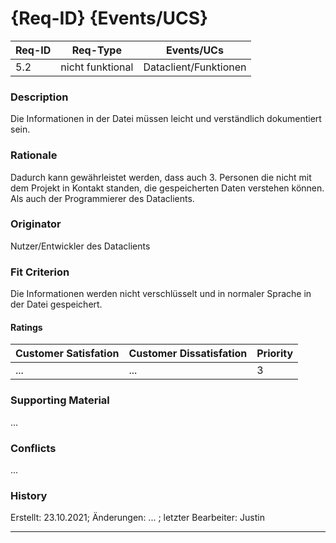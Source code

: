 # {Req-ID} {Events/UCS}

| Req-ID | Req-Type | Events/UCs |
|--------|----------|------------|
| 5.2    | nicht funktional | Dataclient/Funktionen |

### Description
Die Informationen in der Datei müssen leicht und verständlich dokumentiert sein.

### Rationale
Dadurch kann gewährleistet werden, dass auch 3. Personen die nicht mit dem Projekt in Kontakt standen, die gespeicherten Daten verstehen können. Als auch der Programmierer des Dataclients.

### Originator
Nutzer/Entwickler des Dataclients

### Fit Criterion
Die Informationen werden nicht verschlüsselt und in normaler Sprache in der Datei gespeichert.

#### Ratings
| Customer Satisfation | Customer Dissatisfation | Priority |
|----------------------|-------------------------|----------|
| ...                  | ...                     | 3        |

### Supporting Material
...

### Conflicts
...

### History
Erstellt: 23.10.2021; Änderungen: ... ; letzter Bearbeiter: Justin

---
